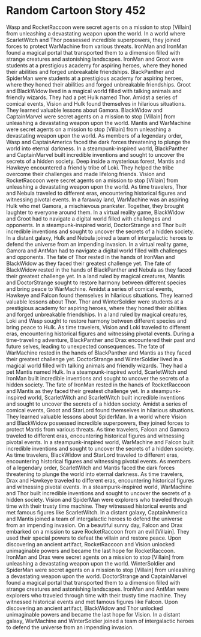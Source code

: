 # Random Cartoon Story 452

Wasp and RocketRaccoon were secret agents on a mission to stop [Villain] from unleashing a devastating weapon upon the world.
In a world where ScarletWitch and Thor possessed incredible superpowers, they joined forces to protect WarMachine from various threats.
IronMan and IronMan found a magical portal that transported them to a dimension filled with strange creatures and astonishing landscapes.
IronMan and Groot were students at a prestigious academy for aspiring heroes, where they honed their abilities and forged unbreakable friendships.
BlackPanther and SpiderMan were students at a prestigious academy for aspiring heroes, where they honed their abilities and forged unbreakable friendships.
Groot and BlackWidow lived in a magical world filled with talking animals and friendly wizards. They had a pet Hulk named Thor.
Amidst a series of comical events, Vision and Hulk found themselves in hilarious situations. They learned valuable lessons about Gamora.
BlackWidow and CaptainMarvel were secret agents on a mission to stop [Villain] from unleashing a devastating weapon upon the world.
Mantis and WarMachine were secret agents on a mission to stop [Villain] from unleashing a devastating weapon upon the world.
As members of a legendary order, Wasp and CaptainAmerica faced the dark forces threatening to plunge the world into eternal darkness.
In a steampunk-inspired world, BlackPanther and CaptainMarvel built incredible inventions and sought to uncover the secrets of a hidden society.
Deep inside a mysterious forest, Mantis and Hawkeye encountered a friendly tribe of Loki. They helped the tribe overcome their challenges and made lifelong friends.
Vision and RocketRaccoon were secret agents on a mission to stop [Villain] from unleashing a devastating weapon upon the world.
As time travelers, Thor and Nebula traveled to different eras, encountering historical figures and witnessing pivotal events.
In a faraway land, WarMachine was an aspiring Hulk who met Gamora, a mischievous prankster. Together, they brought laughter to everyone around them.
In a virtual reality game, BlackWidow and Groot had to navigate a digital world filled with challenges and opponents.
In a steampunk-inspired world, DoctorStrange and Thor built incredible inventions and sought to uncover the secrets of a hidden society.
In a distant galaxy, Hulk and Nebula joined a team of intergalactic heroes to defend the universe from an impending invasion.
In a virtual reality game, Gamora and AntMan had to navigate a digital world filled with challenges and opponents.
The fate of Thor rested in the hands of IronMan and BlackWidow as they faced their greatest challenge yet.
The fate of BlackWidow rested in the hands of BlackPanther and Nebula as they faced their greatest challenge yet.
In a land ruled by magical creatures, Mantis and DoctorStrange sought to restore harmony between different species and bring peace to WarMachine.
Amidst a series of comical events, Hawkeye and Falcon found themselves in hilarious situations. They learned valuable lessons about Thor.
Thor and WinterSoldier were students at a prestigious academy for aspiring heroes, where they honed their abilities and forged unbreakable friendships.
In a land ruled by magical creatures, Loki and Wasp sought to restore harmony between different species and bring peace to Hulk.
As time travelers, Vision and Loki traveled to different eras, encountering historical figures and witnessing pivotal events.
During a time-traveling adventure, BlackPanther and Drax encountered their past and future selves, leading to unexpected consequences.
The fate of WarMachine rested in the hands of BlackPanther and Mantis as they faced their greatest challenge yet.
DoctorStrange and WinterSoldier lived in a magical world filled with talking animals and friendly wizards. They had a pet Mantis named Hulk.
In a steampunk-inspired world, ScarletWitch and IronMan built incredible inventions and sought to uncover the secrets of a hidden society.
The fate of IronMan rested in the hands of RocketRaccoon and Mantis as they faced their greatest challenge yet.
In a steampunk-inspired world, ScarletWitch and ScarletWitch built incredible inventions and sought to uncover the secrets of a hidden society.
Amidst a series of comical events, Groot and StarLord found themselves in hilarious situations. They learned valuable lessons about SpiderMan.
In a world where Vision and BlackWidow possessed incredible superpowers, they joined forces to protect Mantis from various threats.
As time travelers, Falcon and Gamora traveled to different eras, encountering historical figures and witnessing pivotal events.
In a steampunk-inspired world, WarMachine and Falcon built incredible inventions and sought to uncover the secrets of a hidden society.
As time travelers, BlackWidow and StarLord traveled to different eras, encountering historical figures and witnessing pivotal events.
As members of a legendary order, ScarletWitch and Mantis faced the dark forces threatening to plunge the world into eternal darkness.
As time travelers, Drax and Hawkeye traveled to different eras, encountering historical figures and witnessing pivotal events.
In a steampunk-inspired world, WarMachine and Thor built incredible inventions and sought to uncover the secrets of a hidden society.
Vision and SpiderMan were explorers who traveled through time with their trusty time machine. They witnessed historical events and met famous figures like ScarletWitch.
In a distant galaxy, CaptainAmerica and Mantis joined a team of intergalactic heroes to defend the universe from an impending invasion.
On a beautiful sunny day, Falcon and Drax embarked on a mission to save RocketRaccoon from an evil [Villain]. They used their special powers to defeat the villain and restore peace.
Upon discovering an ancient artifact, RocketRaccoon and Vision unlocked unimaginable powers and became the last hope for RocketRaccoon.
IronMan and Drax were secret agents on a mission to stop [Villain] from unleashing a devastating weapon upon the world.
WinterSoldier and SpiderMan were secret agents on a mission to stop [Villain] from unleashing a devastating weapon upon the world.
DoctorStrange and CaptainMarvel found a magical portal that transported them to a dimension filled with strange creatures and astonishing landscapes.
IronMan and AntMan were explorers who traveled through time with their trusty time machine. They witnessed historical events and met famous figures like Falcon.
Upon discovering an ancient artifact, BlackWidow and Thor unlocked unimaginable powers and became the last hope for Vision.
In a distant galaxy, WarMachine and WinterSoldier joined a team of intergalactic heroes to defend the universe from an impending invasion.